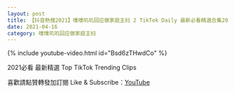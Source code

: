 ```yaml
---
layout: post
title: 【抖音熱搜2021】噗噗叽叽回应做家庭主妇 2 TikTok Daily 最新必看精選合集2021 04 16
date: 2021-04-16
category: 噗噗叽叽回应做家庭主妇
---
```


{% include youtube-video.html id="Bsd6zTHwdCo" %}

2021必看 最新精選 Top TikTok Trending Clips

喜歡請點贊轉發加訂閱 Like & Subscribe：[YouTube](https://www.youtube.com/channel/UCAoR7VcanIPd04uEq_GIylA/videos)

